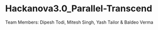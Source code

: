 # Hackanova3.0_Parallel-Transcend
Team Members: Dipesh Todi, Mitesh Singh, Yash Tailor &amp; Baldeo Verma
